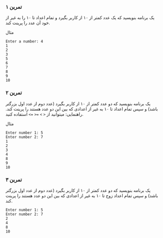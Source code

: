### تمرین ۱
یک برنامه بنویسید که یک عدد کمتر از ۱۰ از کاربر بگیرد و تمام اعداد تا ۱۰ را به غیر از خود آن عدد را پرینت کند.

مثال
```
Enter a number: 4
1
2
3
5
6
7
8
9
10
```

### تمرین ۲
یک برنامه بنویسید که دو عدد کمتر از ۱۰ از کاربر بگیرد (عدد دوم از عدد اول بزرگتر باشد) و سپس تمام اعداد تا ۱۰ به غیر از اعدادی که بین این دو عدد هستند را پرینت کند.
راهنمایی: میتوانید از `<` `>` `=<` `=>` استفاده کنید.

مثال
```
Enter number 1: 5
Enter number 2: 7
1
2
3
4
8
9
10
```

### تمرین ۳
یک برنامه بنویسید که دو عدد کمتر از ۱۰ از کاربر بگیرد (عدد دوم از عدد اول بزرگتر باشد) و سپس تمام اعداد زوج تا ۱۰ به غیر از اعدادی که بین این دو عدد هستند را پرینت کند.
```
Enter number 1: 5
Enter number 2: 7
2
4
8
10
```

